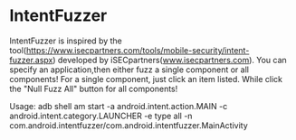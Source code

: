 IntentFuzzer
====================

IntentFuzzer is inspired by the tool(https://www.isecpartners.com/tools/mobile-security/intent-fuzzer.aspx)
developed by iSECpartners(www.isecpartners.com).
You can specify an application,then either fuzz a single component or all components!
For a single component, just click an item listed. While click the "Null Fuzz All" button for all components!

Usage:
adb shell am start -a android.intent.action.MAIN -c android.intent.category.LAUNCHER -e type all -n com.android.intentfuzzer/com.android.intentfuzzer.MainActivity
